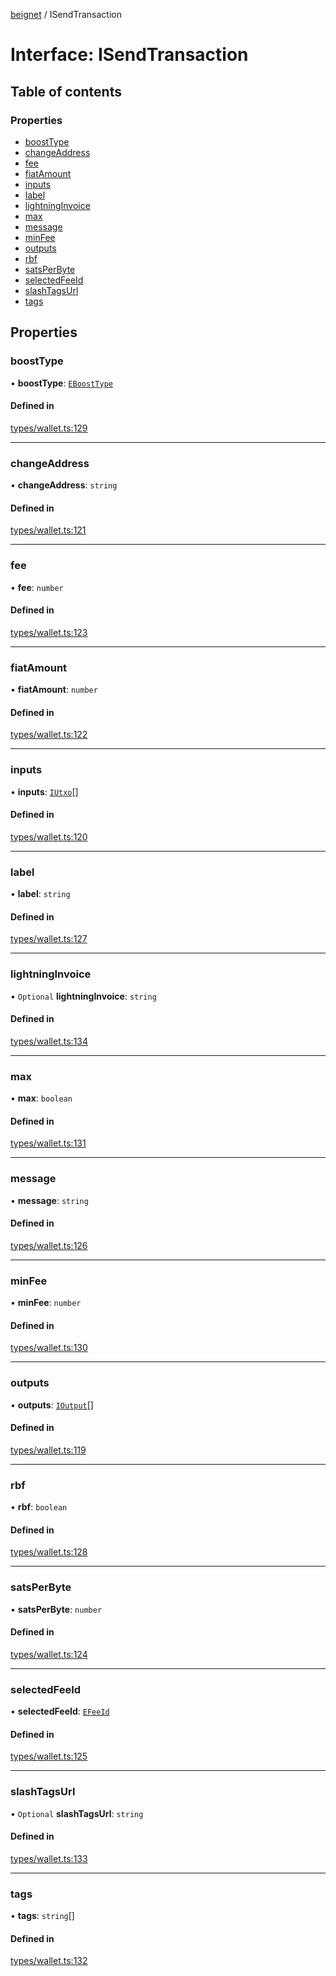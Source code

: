 [beignet](../README.md) / ISendTransaction

# Interface: ISendTransaction

## Table of contents

### Properties

- [boostType](ISendTransaction.md#boosttype)
- [changeAddress](ISendTransaction.md#changeaddress)
- [fee](ISendTransaction.md#fee)
- [fiatAmount](ISendTransaction.md#fiatamount)
- [inputs](ISendTransaction.md#inputs)
- [label](ISendTransaction.md#label)
- [lightningInvoice](ISendTransaction.md#lightninginvoice)
- [max](ISendTransaction.md#max)
- [message](ISendTransaction.md#message)
- [minFee](ISendTransaction.md#minfee)
- [outputs](ISendTransaction.md#outputs)
- [rbf](ISendTransaction.md#rbf)
- [satsPerByte](ISendTransaction.md#satsperbyte)
- [selectedFeeId](ISendTransaction.md#selectedfeeid)
- [slashTagsUrl](ISendTransaction.md#slashtagsurl)
- [tags](ISendTransaction.md#tags)

## Properties

### boostType

• **boostType**: [`EBoostType`](../enums/EBoostType.md)

#### Defined in

[types/wallet.ts:129](https://github.com/synonymdev/beignet/blob/583604f/src/types/wallet.ts#L129)

___

### changeAddress

• **changeAddress**: `string`

#### Defined in

[types/wallet.ts:121](https://github.com/synonymdev/beignet/blob/583604f/src/types/wallet.ts#L121)

___

### fee

• **fee**: `number`

#### Defined in

[types/wallet.ts:123](https://github.com/synonymdev/beignet/blob/583604f/src/types/wallet.ts#L123)

___

### fiatAmount

• **fiatAmount**: `number`

#### Defined in

[types/wallet.ts:122](https://github.com/synonymdev/beignet/blob/583604f/src/types/wallet.ts#L122)

___

### inputs

• **inputs**: [`IUtxo`](IUtxo.md)[]

#### Defined in

[types/wallet.ts:120](https://github.com/synonymdev/beignet/blob/583604f/src/types/wallet.ts#L120)

___

### label

• **label**: `string`

#### Defined in

[types/wallet.ts:127](https://github.com/synonymdev/beignet/blob/583604f/src/types/wallet.ts#L127)

___

### lightningInvoice

• `Optional` **lightningInvoice**: `string`

#### Defined in

[types/wallet.ts:134](https://github.com/synonymdev/beignet/blob/583604f/src/types/wallet.ts#L134)

___

### max

• **max**: `boolean`

#### Defined in

[types/wallet.ts:131](https://github.com/synonymdev/beignet/blob/583604f/src/types/wallet.ts#L131)

___

### message

• **message**: `string`

#### Defined in

[types/wallet.ts:126](https://github.com/synonymdev/beignet/blob/583604f/src/types/wallet.ts#L126)

___

### minFee

• **minFee**: `number`

#### Defined in

[types/wallet.ts:130](https://github.com/synonymdev/beignet/blob/583604f/src/types/wallet.ts#L130)

___

### outputs

• **outputs**: [`IOutput`](IOutput.md)[]

#### Defined in

[types/wallet.ts:119](https://github.com/synonymdev/beignet/blob/583604f/src/types/wallet.ts#L119)

___

### rbf

• **rbf**: `boolean`

#### Defined in

[types/wallet.ts:128](https://github.com/synonymdev/beignet/blob/583604f/src/types/wallet.ts#L128)

___

### satsPerByte

• **satsPerByte**: `number`

#### Defined in

[types/wallet.ts:124](https://github.com/synonymdev/beignet/blob/583604f/src/types/wallet.ts#L124)

___

### selectedFeeId

• **selectedFeeId**: [`EFeeId`](../enums/EFeeId.md)

#### Defined in

[types/wallet.ts:125](https://github.com/synonymdev/beignet/blob/583604f/src/types/wallet.ts#L125)

___

### slashTagsUrl

• `Optional` **slashTagsUrl**: `string`

#### Defined in

[types/wallet.ts:133](https://github.com/synonymdev/beignet/blob/583604f/src/types/wallet.ts#L133)

___

### tags

• **tags**: `string`[]

#### Defined in

[types/wallet.ts:132](https://github.com/synonymdev/beignet/blob/583604f/src/types/wallet.ts#L132)
